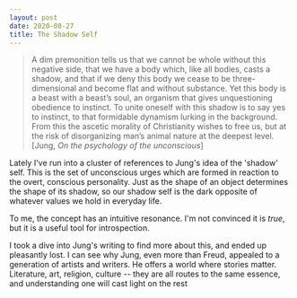 ```yaml
---
layout: post
date: 2020-08-27
title: The Shadow Self
---
```




> A dim premonition tells us that we cannot be whole without this negative side, that we have a body which, like all bodies, casts a shadow, and that if we deny this body we cease to be three-dimensional and become flat and without substance. Yet this body is a beast with a beast’s soul, an organism that gives unquestioning obedience to instinct. To unite oneself with this shadow is to say yes to instinct, to that formidable dynamism lurking in the background. From this the ascetic morality of Christianity wishes to free us, but at the risk of disorganizing man’s animal nature at the deepest level. [Jung, *On the psychology of the unconscious*]

Lately I've run into a cluster of references to Jung's idea of the 'shadow' self. This is the set of unconscious urges which are formed in reaction to the overt, conscious personality. Just as the shape of an object determines the shape of its shadow, so our shadow self is the dark opposite of whatever values we hold in everyday life.

To me, the concept has an intuitive resonance. I'm not convinced it is *true*, but it is a useful tool for introspection.

I took a dive into Jung's writing to find more about this, and ended up pleasantly lost. I can see why Jung, even more than Freud, appealed to a generation of artists and writers. He offers a world where stories matter. Literature, art, religion, culture -- they are all routes to the same essence, and understanding one will cast light on the rest

